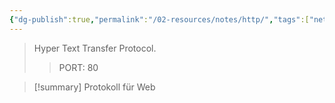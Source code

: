 ```yaml
---
{"dg-publish":true,"permalink":"/02-resources/notes/http/","tags":["netzwerk/protocol"],"noteIcon":"","updated":"2025-08-26T16:35:04.000+02:00"}
---
```


> Hyper Text Transfer Protocol.
>> PORT: 80

>[!summary] 
>Protokoll für Web 
